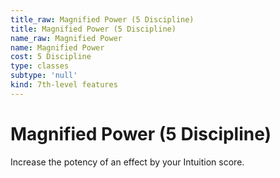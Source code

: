 ```yaml
---
title_raw: Magnified Power (5 Discipline)
title: Magnified Power (5 Discipline)
name_raw: Magnified Power
name: Magnified Power
cost: 5 Discipline
type: classes
subtype: 'null'
kind: 7th-level features
---
```


# Magnified Power (5 Discipline)

Increase the potency of an effect by your Intuition score.
